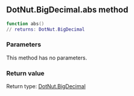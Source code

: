 ## DotNut.BigDecimal.abs method


```lua
function abs()
// returns: DotNut.BigDecimal
```


### Parameters

This method has no parameters.

### Return value

Return type: [DotNut.BigDecimal](../../DotNut/BigDecimal.md)

